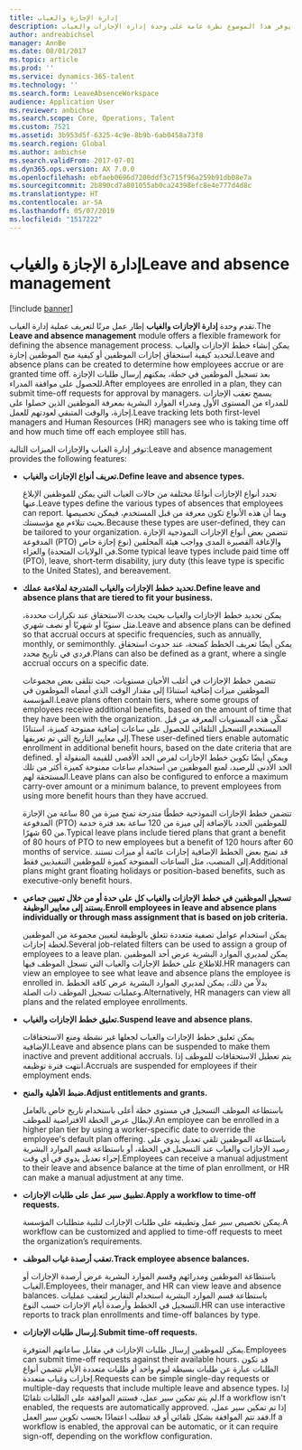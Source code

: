 ```yaml
---
title: إدارة الإجازة والغياب
description: يوفر هذا الموضوع نظرة عامة على وحدة إدارة الإجازات والغياب.
author: andreabichsel
manager: AnnBe
ms.date: 08/01/2017
ms.topic: article
ms.prod: ''
ms.service: dynamics-365-talent
ms.technology: ''
ms.search.form: LeaveAbsenceWorkspace
audience: Application User
ms.reviewer: anbichse
ms.search.scope: Core, Operations, Talent
ms.custom: 7521
ms.assetid: 3b953d5f-6325-4c9e-8b9b-6ab0458a73f8
ms.search.region: Global
ms.author: anbichse
ms.search.validFrom: 2017-07-01
ms.dyn365.ops.version: AX 7.0.0
ms.openlocfilehash: ebfaeb0696d7200ddf3c715f96a259b91db08e7a
ms.sourcegitcommit: 2b890cd7a801055ab0ca24398efc8e4e777d4d8c
ms.translationtype: HT
ms.contentlocale: ar-SA
ms.lasthandoff: 05/07/2019
ms.locfileid: "1517222"
---
```

# <a name="leave-and-absence-management"></a><span data-ttu-id="57ed0-103">إدارة الإجازة والغياب</span><span class="sxs-lookup"><span data-stu-id="57ed0-103">Leave and absence management</span></span>

[!include [banner](includes/banner.md)]

<span data-ttu-id="57ed0-104">تقدم وحدة **إدارة الإجازات والغياب** إطار عمل مرنًا لتعريف عملية إدارة الغياب.</span><span class="sxs-lookup"><span data-stu-id="57ed0-104">The **Leave and absence management** module offers a flexible framework for defining the absence management process.</span></span> <span data-ttu-id="57ed0-105">يمكن إنشاء خطط الإجازات والغياب لتحديد كيفية استحقاق إجازات الموظفين أو كيفية منح الموظفين إجازة.</span><span class="sxs-lookup"><span data-stu-id="57ed0-105">Leave and absence plans can be created to determine how employees accrue or are granted time off.</span></span> <span data-ttu-id="57ed0-106">بعد تسجيل الموظفين في خطة، يمكنهم إرسال طلبات الإجازة للحصول على موافقة المدراء.</span><span class="sxs-lookup"><span data-stu-id="57ed0-106">After employees are enrolled in a plan, they can submit time-off requests for approval by managers.</span></span> <span data-ttu-id="57ed0-107">يسمح تعقب الإجازات للمدراء من المستوى الأول ومدراء الموارد البشرية بمعرفة الموظفين الذين حصلوا على إجازة، والوقت المتبقي لعودتهم للعمل.‬</span><span class="sxs-lookup"><span data-stu-id="57ed0-107">Leave tracking lets both first-level managers and Human Resources (HR) managers see who is taking time off and how much time off each employee still has.</span></span>  

<span data-ttu-id="57ed0-108">توفر إدارة الغياب والإجازات الميزات التالية:</span><span class="sxs-lookup"><span data-stu-id="57ed0-108">Leave and absence management provides the following features:</span></span> 

- <span data-ttu-id="57ed0-109">**تعريف أنواع الإجازات والغياب.**</span><span class="sxs-lookup"><span data-stu-id="57ed0-109">**Define leave and absence types.**</span></span>

    <span data-ttu-id="57ed0-110">تحدد أنواع الإجازات أنواعًا مختلفة من حالات الغياب التي يمكن للموظفين الإبلاغ عنها.</span><span class="sxs-lookup"><span data-stu-id="57ed0-110">Leave types define the various types of absences that employees can report.</span></span> <span data-ttu-id="57ed0-111">وبما أن هذه الأنواع تكون معرفة من قبل المستخدم، فيمكن تخصيصها بحيث تتلاءم مع مؤسستك.</span><span class="sxs-lookup"><span data-stu-id="57ed0-111">Because these types are user-defined, they can be tailored to your organization.</span></span> <span data-ttu-id="57ed0-112">تتضمن بعض أنواع الإجازات النموذجية الإجازة المدفوعة (PTO) والإعاقة القصيرة المدى وواجب هيئة المحلفين (نوع إجازة خاص في الولايات المتحدة) والعزاء.</span><span class="sxs-lookup"><span data-stu-id="57ed0-112">Some typical leave types include paid time off (PTO), leave, short-term disability, jury duty (this leave type is specific to the United States), and bereavement.</span></span> 

- <span data-ttu-id="57ed0-113">**تحديد خطط الإجازات والغياب المتدرجة لملاءمة عملك.**</span><span class="sxs-lookup"><span data-stu-id="57ed0-113">**Define leave and absence plans that are tiered to fit your business.**</span></span>

    <span data-ttu-id="57ed0-114">يمكن تحديد خطط الإجازات والغياب بحيث يحدث الاستحقاق عند تكرارات محددة، مثل سنويًا أو شهريًا أو نصف شهري.</span><span class="sxs-lookup"><span data-stu-id="57ed0-114">Leave and absence plans can be defined so that accrual occurs at specific frequencies, such as annually, monthly, or semimonthly.</span></span> <span data-ttu-id="57ed0-115">يمكن أيضًا تعريف الخطط كمنحة، عند حدوث استحقاق فردي في تاريخ محدد.</span><span class="sxs-lookup"><span data-stu-id="57ed0-115">Plans can also be defined as a grant, where a single accrual occurs on a specific date.</span></span> 

    <span data-ttu-id="57ed0-116">تتضمن خطط الإجازات في أغلب الأحيان مستويات، حيث تتلقى بعض مجموعات الموظفين ميزات إضافية استنادًا إلى مقدار الوقت الذي أمضاه الموظفون في المؤسسة.</span><span class="sxs-lookup"><span data-stu-id="57ed0-116">Leave plans often contain tiers, where some groups of employees receive additional benefits, based on the amount of time that they have been with the organization.</span></span> <span data-ttu-id="57ed0-117">تمكّن هذه المستويات المعرفة من قبل المستخدم التسجيل التلقائي للحصول على ساعات إضافية ممنوحة كميزة، استنادًا إلى معايير التاريخ التي تم تعريفها.</span><span class="sxs-lookup"><span data-stu-id="57ed0-117">These user-defined tiers enable automatic enrollment in additional benefit hours, based on the date criteria that are defined.</span></span> <span data-ttu-id="57ed0-118">ويمكن أيضًا تكوين خطط الإجازات لفرض الحد الأقصى للقيمة المنقولة أو الحد الأدنى للرصيد، لمنع الموظفين من استخدام ساعات ممنوحة كميزة أكثر من تلك المستحقة لهم.</span><span class="sxs-lookup"><span data-stu-id="57ed0-118">Leave plans can also be configured to enforce a maximum carry-over amount or a minimum balance, to prevent employees from using more benefit hours than they have accrued.</span></span> 

    <span data-ttu-id="57ed0-119">تتضمن خطط الإجازات النموذجية خططًا متدرجة تمنح ميزة من 80 ساعة من الإجازة المدفوعة (PTO) للموظفين الجدد بالإضافة إلى ميزة من 120 ساعة بعد فترة خدمة من 60 شهرًا.</span><span class="sxs-lookup"><span data-stu-id="57ed0-119">Typical leave plans include tiered plans that grant a benefit of 80 hours of PTO to new employees but a benefit of 120 hours after 60 months of service.</span></span> <span data-ttu-id="57ed0-120">قد تمنح بعض الخطط الإضافية إجازات عائمة أو ميزات تستند إلى المنصب، مثل الساعات الممنوحة كميزة للموظفين التنفيذيين فقط.</span><span class="sxs-lookup"><span data-stu-id="57ed0-120">Additional plans might grant floating holidays or position-based benefits, such as executive-only benefit hours.</span></span>

- <span data-ttu-id="57ed0-121">**تسجيل الموظفين في خطط الإجازات والغياب كل على حدة أو من خلال تعيين جماعي يستند إلى معايير الوظيفة.**</span><span class="sxs-lookup"><span data-stu-id="57ed0-121">**Enroll employees in leave and absence plans individually or through mass assignment that is based on job criteria.**</span></span>

    <span data-ttu-id="57ed0-122">يمكن استخدام عوامل تصفية متعددة تتعلق بالوظيفة لتعيين مجموعة من الموظفين لخطة إجازات.</span><span class="sxs-lookup"><span data-stu-id="57ed0-122">Several job-related filters can be used to assign a group of employees to a leave plan.</span></span> <span data-ttu-id="57ed0-123">يمكن لمديري الموارد البشرية عرض أحد الموظفين للاطلاع على خطط الإجازات والغياب التي تسجل الموظف فيها.</span><span class="sxs-lookup"><span data-stu-id="57ed0-123">HR managers can view an employee to see what leave and absence plans the employee is enrolled in.</span></span> <span data-ttu-id="57ed0-124">بدلاً من ذلك، يمكن لمديري الموارد البشرية عرض كافة الخطط وعمليات تسجيل الموظف ذات الصلة.</span><span class="sxs-lookup"><span data-stu-id="57ed0-124">Alternatively, HR managers can view all plans and the related employee enrollments.</span></span>

- <span data-ttu-id="57ed0-125">**تعليق خطط الإجازات والغياب.**</span><span class="sxs-lookup"><span data-stu-id="57ed0-125">**Suspend leave and absence plans.**</span></span>

    <span data-ttu-id="57ed0-126">يمكن تعليق خطط الإجازات والغياب لجعلها غير نشطة ومنع الاستحقاقات الإضافية.</span><span class="sxs-lookup"><span data-stu-id="57ed0-126">Leave and absence plans can be suspended to make them inactive and prevent additional accruals.</span></span> <span data-ttu-id="57ed0-127">يتم تعطيل الاستحقاقات للموظف إذا انتهت فترة توظيفه.</span><span class="sxs-lookup"><span data-stu-id="57ed0-127">Accruals are suspended for employees if their employment ends.</span></span>  

- <span data-ttu-id="57ed0-128">**ضبط الأهلية والمنح.**</span><span class="sxs-lookup"><span data-stu-id="57ed0-128">**Adjust entitlements and grants.**</span></span>

    <span data-ttu-id="57ed0-129">باستطاعة الموظف التسجيل في مستوى خطة أعلى باستخدام تاريخ خاص بالعامل لإبطال عرض الخطة الافتراضية للموظف.</span><span class="sxs-lookup"><span data-stu-id="57ed0-129">An employee can be enrolled in a higher plan tier by using a worker-specific date to override the employee's default plan offering.</span></span> <span data-ttu-id="57ed0-130">باستطاعة الموظفين تلقي تعديل يدوي على رصيد الإجازات والغياب عند التسجيل في الخطة، أو باستطاعة قسم الموارد البشرية إجراء تعديل يدوي في أي وقت.</span><span class="sxs-lookup"><span data-stu-id="57ed0-130">Employees can receive a manual adjustment to their leave and absence balance at the time of plan enrollment, or HR can make a manual adjustment at any time.</span></span> 

- <span data-ttu-id="57ed0-131">**تطبيق سير عمل على طلبات الإجازات.**</span><span class="sxs-lookup"><span data-stu-id="57ed0-131">**Apply a workflow to time-off requests.**</span></span>

     <span data-ttu-id="57ed0-132">يمكن تخصيص سير عمل وتطبيقه على طلبات الإجازات لتلبية متطلبات المؤسسة.</span><span class="sxs-lookup"><span data-stu-id="57ed0-132">A workflow can be customized and applied to time-off requests to meet the organization’s requirements.</span></span>  

- <span data-ttu-id="57ed0-133">**تعقب أرصدة غياب الموظف.**</span><span class="sxs-lookup"><span data-stu-id="57ed0-133">**Track employee absence balances.**</span></span>

    <span data-ttu-id="57ed0-134">باستطاعة الموظفين ومدرائهم وقسم الموارد البشرية عرض أرصدة الإجازات أو الغياب.</span><span class="sxs-lookup"><span data-stu-id="57ed0-134">Employees, their manager, and HR can view leave and absence balances.</span></span> <span data-ttu-id="57ed0-135">باستطاعة قسم الموارد البشرية استخدام التقارير لتعقب عمليات التسجيل في الخطط وأرصدة أيام الإجازات حسب النوع.</span><span class="sxs-lookup"><span data-stu-id="57ed0-135">HR can use interactive reports to track plan enrollments and time-off balances by type.</span></span> 

- <span data-ttu-id="57ed0-136">**إرسال طلبات الإجازات.**</span><span class="sxs-lookup"><span data-stu-id="57ed0-136">**Submit time-off requests.**</span></span>

    <span data-ttu-id="57ed0-137">يمكن للموظفين إرسال طلبات الإجازات في مقابل ساعاتهم المتوفرة.</span><span class="sxs-lookup"><span data-stu-id="57ed0-137">Employees can submit time-off requests against their available hours.</span></span> <span data-ttu-id="57ed0-138">قد تكون الطلبات عبارة عن طلبات بسيطة ليوم واحد أو طلبات متعددة الأيام تتضمن أنواع إجازات وغياب متعددة.</span><span class="sxs-lookup"><span data-stu-id="57ed0-138">Requests can be simple single-day requests or multiple-day requests that include multiple leave and absence types.</span></span> <span data-ttu-id="57ed0-139">إذا لم يتم تمكين سير عمل، فستتم الموافقة على الطلبات تلقائيًا.</span><span class="sxs-lookup"><span data-stu-id="57ed0-139">If a workflow isn't enabled, the requests are automatically approved.</span></span> <span data-ttu-id="57ed0-140">إذا تم تمكين سير عمل، فقد تتم الموافقة بشكل تلقائي أو قد تتطلب اعتمادًا بحسب تكوين سير العمل.</span><span class="sxs-lookup"><span data-stu-id="57ed0-140">If a workflow is enabled, the approval can be automatic, or it can require sign-off, depending on the workflow configuration.</span></span>

